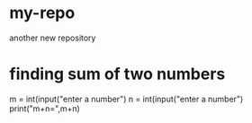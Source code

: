 # my-repo
another new repository
# finding sum of two numbers
m = int(input("enter a number")
n = int(input("enter a number")
print("m+n=",m+n)
